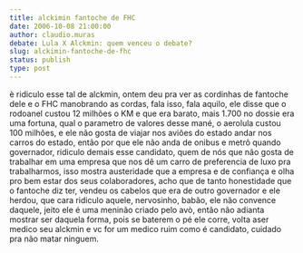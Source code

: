 ```yaml
---
title: alckimin fantoche de FHC 
date: 2006-10-08 21:00:00
author: claudio.muras
debate: Lula X Alckmin: quem venceu o debate?
slug: alckimin-fantoche-de-fhc
status: publish 
type: post
---
```


è ridiculo esse tal de alckmin, ontem deu pra ver as cordinhas de fantoche dele e o FHC manobrando as cordas, fala isso, fala aquilo, ele disse que o rodoanel custou 12 milhões o KM e que era barato, mais 1.700 no dossie era uma fortuna, qual o parametro de valores desse mané, o aerolula custou 100 milhões, e ele não gosta de viajar nos aviões do estado andar nos carros do estado, então por que ele não anda de onibus e metrô quando governador, ridiculo demais esse candidato, quem de nós que não gosta de trabalhar em uma empresa que nos dê um carro de preferencia de luxo pra trabalharmos, isso mostra austeridade que a empresa e de confiança e olha pro bem estar dos seus colaboradores, acho que de tanto honestidade que o fantoche diz ter, vendeu os cabelos que era de outro governador e ele herdou, que cara ridiculo aquele, nervosinho, babão, ele não convence daquele, jeito ele é uma meninão criado pelo avò, então não adianta mostrar ser daquela forma, pois se baterem o pé ele corre, volta aser medico seu alckmin e vc for um medico ruim como é candidato, cuidado pra não matar ninguem.
